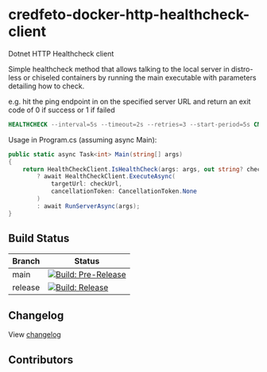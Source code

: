 # credfeto-docker-http-healthcheck-client
Dotnet HTTP Healthcheck client

Simple healthcheck method that allows talking to the local server in distro-less or chiseled containers by running the main executable with parameters detailing how to check.

e.g. hit the ping endpoint in on the specified server URL and return an exit code of 0 if success or 1 if failed

```dockerfile
HEALTHCHECK --interval=5s --timeout=2s --retries=3 --start-period=5s CMD [ "/usr/src/app/Server", "--health-check", "http://127.0.0.1:8080/ping?source=docker" ]
```

Usage in Program.cs (assuming async Main):

```csharp
public static async Task<int> Main(string[] args)
{
    return HealthCheckClient.IsHealthCheck(args: args, out string? checkUrl)
        ? await HealthCheckClient.ExecuteAsync(
            targetUrl: checkUrl,
            cancellationToken: CancellationToken.None
        )
        : await RunServerAsync(args);
}
```

## Build Status

| Branch  | Status                                                                                                                                                                                                                                |
|---------|---------------------------------------------------------------------------------------------------------------------------------------------------------------------------------------------------------------------------------------|
| main    | [![Build: Pre-Release](https://github.com/credfeto/credfeto-docker-http-healthcheck-client/actions/workflows/build-and-publish-pre-release.yml/badge.svg)](https://github.com/credfeto/credfeto-docker-http-healthcheck-client/actions/workflows/build-and-publish-pre-release.yml) |
| release | [![Build: Release](https://github.com/credfeto/credfeto-docker-http-healthcheck-client/actions/workflows/build-and-publish-release.yml/badge.svg)](https://github.com/credfeto/credfeto-docker-http-healthcheck-client/actions/workflows/build-and-publish-release.yml)             |

## Changelog

View [changelog](CHANGELOG.md)

## Contributors

<!-- ALL-CONTRIBUTORS-LIST:START - Do not remove or modify this section -->
<!-- prettier-ignore-start -->
<!-- markdownlint-disable -->

<!-- markdownlint-restore -->
<!-- prettier-ignore-end -->

<!-- ALL-CONTRIBUTORS-LIST:END -->